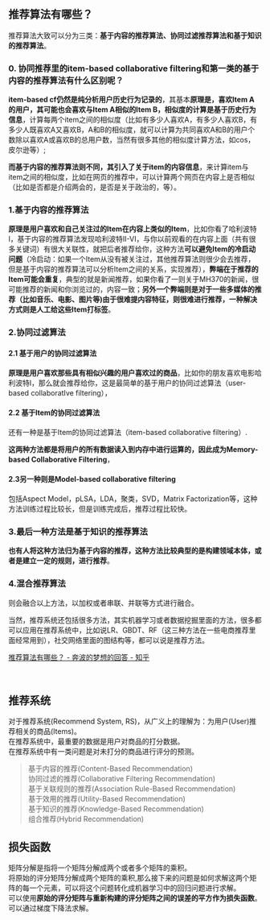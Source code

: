## 推荐算法有哪些？
推荐算法大致可以分为三类：**基于内容的推荐算法、协同过滤推荐算法和基于知识的推荐算法**。 

### 0. 协同推荐里的item-based collaborative filtering和第一类的基于内容的推荐算法有什么区别呢？
**item-based cf仍然是纯分析用户历史行为记录的**，其基本**原理是，喜欢Item A 的用户，其可能也会喜欢与Item A相似的Item B，相似度的计算是基于历史行为信息**，计算每两个item之间的相似度（比如有多少人喜欢A，有多少人喜欢B，有多少人既喜欢A又喜欢B，A和B的相似度，就可以计算为共同喜欢A和B的用户个数除以喜欢A或喜欢B的总用户数，当然有很多其他的相似度计算方法，如cos，皮尔逊等）;

**而基于内容的推荐算法则不同，其引入了关于item的内容信息**，来计算item与item之间的相似度，比如在网页的推荐中，可以计算两个网页在内容上是否相似（比如是否都是介绍两会的，是否是关于政治的，等）。

### 1.基于内容的推荐算法
**原理是用户喜欢和自己关注过的Item在内容上类似的Item**，比如你看了哈利波特I，基于内容的推荐算法发现哈利波特II-VI，与你以前观看的在内容上面（共有很多关键词）有很大关联性，就把后者推荐给你，这种方法**可以避免Item的冷启动问题**（冷启动：如果一个Item从没有被关注过，其他推荐算法则很少会去推荐，但是基于内容的推荐算法可以分析Item之间的关系，实现推荐），**弊端在于推荐的Item可能会重复**，典型的就是新闻推荐，如果你看了一则关于MH370的新闻，很可能推荐的新闻和你浏览过的，内容一致；**另外一个弊端则是对于一些多媒体的推荐（比如音乐、电影、图片等)由于很难提内容特征，则很难进行推荐，一种解决方式则是人工给这些Item打标签**。        
### 2.协同过滤算法
#### 2.1 基于用户的协同过滤算法
**原理是用户喜欢那些具有相似兴趣的用户喜欢过的商品**，比如你的朋友喜欢电影哈利波特I，那么就会推荐给你，这是最简单的基于用户的协同过滤算法（user-based collaboratIve filtering），
#### 2.2 基于Item的协同过滤算法
还有一种是基于Item的协同过滤算法（item-based collaborative filtering）.  

**这两种方法都是将用户的所有数据读入到内存中进行运算的，因此成为Memory-based Collaborative Filtering**，  
#### 2.3另一种则是Model-based collaborative filtering
包括Aspect Model，pLSA，LDA，聚类，SVD，Matrix Factorization等，这种方法训练过程比较长，但是训练完成后，推荐过程比较快。       
### 3.最后一种方法是基于知识的推荐算法
**也有人将这种方法归为基于内容的推荐，这种方法比较典型的是构建领域本体，或者是建立一定的规则，进行推荐**。       

### 4.混合推荐算法
则会融合以上方法，以加权或者串联、并联等方式进行融合。       

当然，推荐系统还包括很多方法，其实机器学习或者数据挖掘里面的方法，很多都可以应用在推荐系统中，比如说LR、GBDT、RF（这三种方法在一些电商推荐里面经常用到），社交网络里面的图结构等，都可以说是推荐方法。

[推荐算法有哪些？ - 奔波的梦想的回答 - 知乎](https://www.zhihu.com/question/20326697/answer/58148605)

&nbsp;
## 推荐系统
对于推荐系统(Recommend System, RS)，从广义上的理解为：为用户(User)推荐相关的商品(Items)。  
在推荐系统中，最重要的数据是用户对商品的打分数据。  
在推荐系统中有一类问题是对未打分的商品进行评分的预测。  
> 基于内容的推荐(Content-Based Recommendation)  
协同过滤的推荐(Collaborative Filtering Recommendation)  
基于关联规则的推荐(Association Rule-Based Recommendation)  
基于效用的推荐(Utility-Based Recommendation)  
基于知识的推荐(Knowledge-Based Recommendation)  
组合推荐(Hybrid Recommendation)  

## 损失函数 
矩阵分解是指将一个矩阵分解成两个或者多个矩阵的乘积。  
将原始的评分矩阵分解成两个矩阵的乘积,那么接下来的问题是如何求解这两个矩阵的每一个元素，可以将这个问题转化成机器学习中的回归问题进行求解。  
可以使用**原始的评分矩阵与重新构建的评分矩阵之间的误差的平方作为损失函数**。可以通过梯度下降法求解。  
